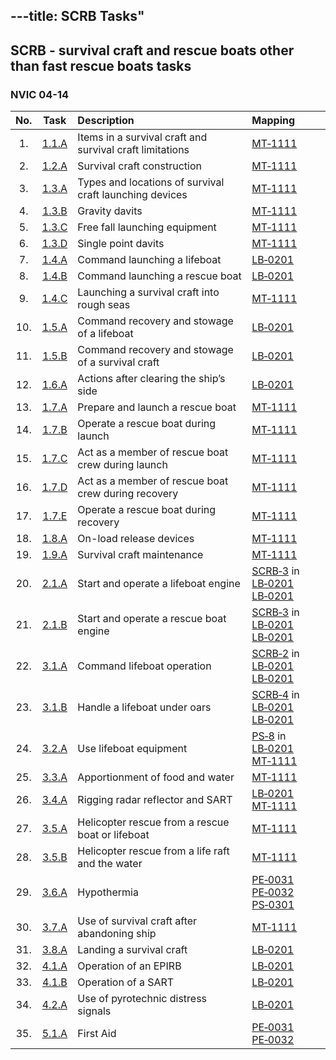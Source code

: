 ---title: SCRB Tasks"
---



## SCRB - survival craft and rescue boats other than fast rescue boats tasks

### NVIC 04-14

| No.   | Task | Description | Mapping |
|:-----:|:----:|:------------|:-------|
| 1. | [1.1.A](C0101A) | Items in a survival craft and survival craft limitations | [MT‑1111](MT-1111)|
| 2. | [1.2.A](C0102A) | Survival craft construction | [MT‑1111](MT-1111)|
| 3. | [1.3.A](C0103A) | Types and locations of survival craft launching devices | [MT‑1111](MT-1111)|
| 4. | [1.3.B](C0103B) | Gravity davits | [MT‑1111](MT-1111)|
| 5. | [1.3.C](C0103C) | Free fall launching equipment | [MT‑1111](MT-1111)|
| 6. | [1.3.D](C0103D) | Single point davits | [MT‑1111](MT-1111)|
| 7. | [1.4.A](C0104A) | Command launching a lifeboat | [LB‑0201](LB-0201)|
| 8. | [1.4.B](C0104B) | Command launching a rescue boat | [LB‑0201](LB-0201)|
| 9. | [1.4.C](C0104C) | Launching a survival craft into rough seas | [MT‑1111](MT-1111)|
| 10. | [1.5.A](C0105A) | Command recovery and stowage of a lifeboat | [LB‑0201](LB-0201)|
| 11. | [1.5.B](C0105B) | Command recovery and stowage of a survival craft | [LB‑0201](LB-0201)|
| 12. | [1.6.A](C0106A) | Actions after clearing the ship’s side | [LB‑0201](LB-0201)|
| 13. | [1.7.A](C0107A) | Prepare and launch a rescue boat | [MT‑1111](MT-1111)|
| 14. | [1.7.B](C0107B) | Operate a rescue boat during launch | [MT‑1111](MT-1111)|
| 15. | [1.7.C](C0107C) | Act as a member of rescue boat crew during launch | [MT‑1111](MT-1111)|
| 16. | [1.7.D](C0107D) | Act as a member of rescue boat crew during recovery | [MT‑1111](MT-1111)|
| 17. | [1.7.E](C0107E) | Operate a rescue boat during recovery | [MT‑1111](MT-1111)|
| 18. | [1.8.A](C0108A) | On-load release devices | [MT‑1111](MT-1111)|
| 19. | [1.9.A](C0109A) | Survival craft maintenance | [MT‑1111](MT-1111)|
| 20. | [2.1.A](C0201A) | Start and operate a lifeboat engine | [SCRB‑3](SCRB-3) in [LB‑0201](LB-0201)<br/>[LB‑0201](LB-0201)|
| 21. | [2.1.B](C0201B) | Start and operate a rescue boat engine | [SCRB‑3](SCRB-3) in [LB‑0201](LB-0201)<br/>[LB‑0201](LB-0201)|
| 22. | [3.1.A](C0301A) | Command lifeboat operation | [SCRB‑2](SCRB-2) in [LB‑0201](LB-0201)<br/>[LB‑0201](LB-0201)|
| 23. | [3.1.B](C0301B) | Handle a lifeboat under oars | [SCRB‑4](SCRB-4) in [LB‑0201](LB-0201)<br/>[LB‑0201](LB-0201)|
| 24. | [3.2.A](C0302A) | Use lifeboat equipment | [PS‑8](PS-8) in [LB‑0201](LB-0201)<br/>[MT‑1111](MT-1111)|
| 25. | [3.3.A](C0303A) | Apportionment of food and water | [MT‑1111](MT-1111)|
| 26. | [3.4.A](C0304A) | Rigging radar reflector and SART | [LB‑0201](LB-0201)<br/>[MT‑1111](MT-1111)|
| 27. | [3.5.A](C0305A) | Helicopter rescue from a rescue boat or lifeboat | [MT‑1111](MT-1111)|
| 28. | [3.5.B](C0305B) | Helicopter rescue from a life raft and the water | [MT‑1111](MT-1111)|
| 29. | [3.6.A](C0306A) | Hypothermia | [PE‑0031](PE-0031)<br/>[PE‑0032](PE-0032)<br/>[PS‑0301](PS-0301)|
| 30. | [3.7.A](C0307A) | Use of survival craft after abandoning ship | [MT‑1111](MT-1111)|
| 31. | [3.8.A](C0308A) | Landing a survival craft | [LB‑0201](LB-0201)|
| 32. | [4.1.A](C0401A) | Operation of an EPIRB | [LB‑0201](LB-0201)|
| 33. | [4.1.B](C0401B) | Operation of a SART | [LB‑0201](LB-0201)|
| 34. | [4.2.A](C0402A) | Use of pyrotechnic distress signals | [LB‑0201](LB-0201)|
| 35. | [5.1.A](C0501A) | First Aid | [PE‑0031](PE-0031)<br/>[PE‑0032](PE-0032)|

